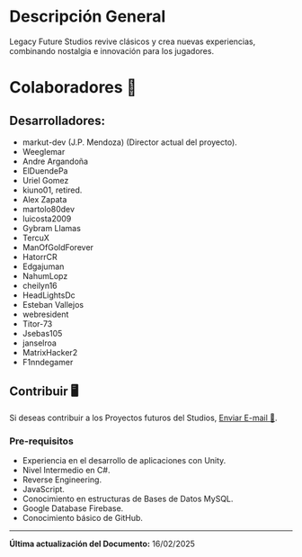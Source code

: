 # Descripción General
Legacy Future Studios revive clásicos y crea nuevas experiencias, combinando nostalgia e innovación para los jugadores.

# Colaboradores 👤
## Desarrolladores:
* markut-dev (J.P. Mendoza) (Director actual del proyecto).
* Weeglemar
* Andre Argandoña
* ElDuendePa
* Uriel Gomez
* kiuno01, retired.
* Alex Zapata
* martolo80dev
* luicosta2009
* Gybram Llamas
* TercuX
* ManOfGoldForever
* HatorrCR
* Edgajuman
* NahumLopz
* cheilyn16
* HeadLightsDc
* Esteban Vallejos
* webresident
* Titor-73
* Jsebas105
* janselroa
* MatrixHacker2
* F1nndegamer

## Contribuir 🖥️

Si deseas contribuir a los Proyectos futuros del Studios, [Enviar E-mail 📧](mailto:email@example.com).

### Pre-requisitos

- Experiencia en el desarrollo de aplicaciones con Unity.
- Nivel Intermedio en C#.
- Reverse Engineering.
- JavaScript.
- Conocimiento en estructuras de Bases de Datos MySQL.
- Google Database Firebase.
- Conocimiento básico de GitHub.

---

**Última actualización del Documento:** 16/02/2025
